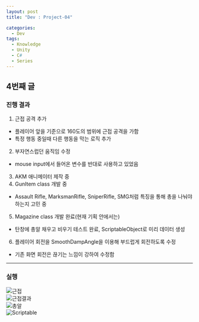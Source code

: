 ```yaml
---
layout: post
title: "Dev : Project-04"

categories:
  - Dev
tags:
  - Knowledge
  - Unity
  - C#
  - Series
---
```


## 4번째 글  
  
### 진행 결과  
  
1. 근접 공격 추가  
- 플레이어 앞을 기준으로 160도의 범위에 근접 공격을 가함  
- 특정 행동 중일때 다른 행동을 막는 로직 추가  
2. 부자연스럽던 움직임 수정  
- mouse input에서 들어온 변수를 반대로 사용하고 있었음  
3. AKM 애니메이터 제작 중  
4. GunItem class 개발 중  
- Assault Rifle, MarksmanRifle, SniperRifle, SMG처럼 특징을 통해 총을 나눠야하는지 고민 중  
5. Magazine class 개발 완료(현재 기획 안에서는)  
- 탄창에 총알 채우고 비우기 테스트 완료, ScriptableObject로 미리 데이터 생성  
6. 플레이어 회전을 SmoothDampAngle을 이용해 부드럽게 회전하도록 수정  
- 기존 화면 회전은 끊기는 느낌이 강하여 수정함     

***  
   
### 실행  
  
![근접](https://drive.google.com/uc?id=1Sr7JN8z9JoCEJUSSJ_u7a7nPGS_4VaKC)  
![근접결과](https://drive.google.com/uc?id=1GfigsENWxDHVEH3G8RxVWpPjbnWKXHm2)  
![총알](https://drive.google.com/uc?id=1Ox_2wOMMQSFkHBcHV1Zulls4TlmmbNe_)  
![Scriptable](https://drive.google.com/uc?id=19f7wlczlwdmsZ6xJaT8VUt0fqQbfrsIo)  